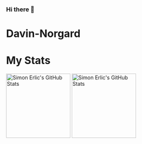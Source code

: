 ### Hi there 👋

<!--
**DavinCNorgard/DavinCNorgard** is a ✨ _special_ ✨ repository because its `README.md` (this file) appears on your GitHub profile.

Here are some ideas to get you started:

- 🔭 I’m currently working on ...
- 🌱 I’m currently learning ...
- 👯 I’m looking to collaborate on ...
- 🤔 I’m looking for help with ...
- 💬 Ask me about ...
- 📫 How to reach me: ...
- 😄 Pronouns: ...
- ⚡ Fun fact: ...
-->

# Davin-Norgard
# My Stats
<p align="left">
   <img align="center" height="175" alt="Simon Erlic's GitHub Stats" src="https://github-readme-stats.vercel.app/api?username=davincnorgard&theme=github_dark&show_icons=true&count_private=true&disable_animations=true&include_all_commits=true" />

  <img align="center" height="175" alt="Simon Erlic's GitHub Stats" src="https://github-readme-stats.vercel.app/api/top-langs/?username=davincnorgard&layout=compact&theme=github_dark" />
</p>

